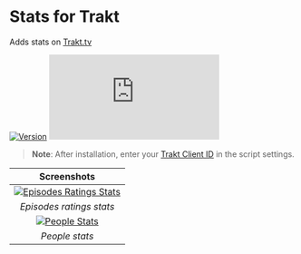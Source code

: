 # Stats for Trakt

Adds stats on [Trakt.tv](https://trakt.tv/)

[![Version](https://img.shields.io/endpoint?url=https://runkit.io/ifelix18/userscript-version/branches/master/iFelix18/Trakt-Userscripts/master/userscripts/meta/stats-for-trakt.meta.js&style=flat-square)](#stats-for-trakt)
[![Size](https://img.shields.io/github/size/iFelix18/Trakt-Userscripts/userscripts/stats-for-trakt.user.js?style=flat-square)](#stats-for-trakt)

>**Note**: After installation, enter your [Trakt Client ID](https://trakt.tv/oauth/applications/new) in the script settings.

|                                               Screenshots                                               |
| :-----------------------------------------------------------------------------------------------------: |
| [![Episodes Ratings Stats](https://i.imgur.com/06S2SDt.png "Episodes Ratings Stats")](#stats-for-trakt) |
|                                        _Episodes ratings stats_                                         |
|           [![People Stats](https://i.imgur.com/DSXu3Ge.png "People Stats")](#stats-for-trakt)           |
|                                             _People stats_                                              |
